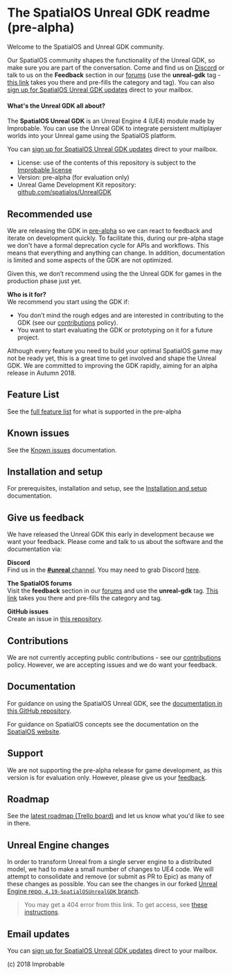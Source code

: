 # The SpatialOS Unreal GDK readme (pre-alpha)

Welcome to the SpatialOS and Unreal GDK community.

Our SpatialOS community shapes the functionality of the Unreal GDK, so make sure you are part of the conversation. Come and find us on [Discord](https://discordapp.com/channels/311273633307951114/339471548647866368) or talk to us on the **Feedback** section in our [forums](https://forums.improbable.io/) (use the **unreal-gdk** tag - [this link](https://forums.improbable.io/new-topic?category=Feedback&tags=unreal-gdk) takes you there and pre-fills the category and tag). You can also [sign up for SpatialOS Unreal GDK updates](http://go.pardot.com/l/169082/2018-06-15/27ld2t) direct to your mailbox.

#### What's the Unreal GDK all about?
The **SpatialOS Unreal GDK** is an Unreal Engine 4 (UE4) module made by Improbable. You can use the Unreal GDK to integrate persistent multiplayer worlds into your Unreal game using the SpatialOS platform.

You can [sign up for SpatialOS Unreal GDK updates](http://go.pardot.com/l/169082/2018-06-15/27ld2t) direct to your mailbox.

* License: use of the contents of this repository is subject to the [Improbable license](LICENSE.md)
* Version: pre-alpha (for evaluation only)
* Unreal Game Development Kit repository: [github.com/spatialos/UnrealGDK](https://github.com/spatialos/UnrealGDK)

## Recommended use
We are releasing the GDK in [pre-alpha](https://docs.improbable.io/reference/13.1/shared/release-policy#maturity-stages) so we can react to feedback and iterate on development quickly. To facilitate this, during our pre-alpha stage we don't have a formal deprecation cycle for APIs and workflows. This means that everything and anything can change. In addition, documentation is limited and some aspects of the GDK are not optimized.

Given this, we don’t recommend using the the Unreal GDK for games in the production phase just yet.

**Who is it for?**<br>
We recommend you start using the GDK if:
* You don’t mind the rough edges and are interested in contributing to the GDK (see our [contributions](.github/CONTRIBUTING.md) policy).
* You want to start evaluating the GDK or prototyping on it for a future project.

Although every feature you need to build your optimal SpatialOS game may not be ready yet, this is a great time to get involved and shape the Unreal GDK. We are committed to improving the GDK rapidly, aiming for an alpha release in Autumn 2018.

## Feature List
  See the [full feature list](docs/features.md) for what is supported in the pre-alpha

## Known issues
 See the [Known issues](docs/known-issues.md) documentation.

## Installation and setup
For prerequisites, installation and setup, see the [Installation and setup](docs/setup-and-installing.md) documentation.

## Give us feedback
We have released the Unreal GDK this early in development because we want your feedback. Please come and talk to us about the software and the documentation via:

**Discord**</br>
Find us in the [**#unreal** channel](https://discordapp.com/channels/311273633307951114/339471548647866368). You may need to grab Discord [here](https://discordapp.com/).

**The SpatialOS forums**</br>
Visit the **feedback** section in our [forums](https://forums.improbable.io/) and use the **unreal-gdk** tag. [This link](https://forums.improbable.io/new-topic?category=Feedback&tags=unreal-gdk) takes you there and pre-fills the category and tag.

**GitHub issues**</br>
Create an issue in [this repository](https://github.com/spatialos/UnrealGDK/issues).

## Contributions
We are not currently accepting public contributions - see our [contributions](.github/CONTRIBUTING.md) policy. However, we are accepting issues and we do want your feedback.

## Documentation
For guidance on using the SpatialOS Unreal GDK, see the [documentation in this GitHub repository](docs/readme.md).

For guidance on SpatialOS concepts see the documentation on the [SpatialOS website](https://docs.improbable.io/reference/13.1/shared/concepts/spatialos). <br/>

## Support
We are not supporting the pre-alpha release for game development, as this version is for evaluation only. However, please give us your [feedback](#give-us-feedback).

## Roadmap

See the [latest roadmap (Trello board)](https://trello.com/b/7wtbtwmL/unreal-gdk-roadmap) and let us know what you'd like to see in there.

## Unreal Engine changes
In order to transform Unreal from a single server engine to a distributed model, we had to make a small number of changes to UE4 code. We will attempt to consolidate and remove (or submit as PR to Epic) as many of these changes as possible. You can see the changes in our forked [Unreal Engine repo, `4.19-SpatialOSUnrealGDK` branch](https://github.com/improbableio/UnrealEngine/tree/4.19-SpatialOSUnrealGDK).
> You may get a 404 error from this link. To get access, see [these instructions](docs/setup-and-installing.md#other). <br/>

## Email updates

You can [sign up for SpatialOS Unreal GDK updates](http://go.pardot.com/l/169082/2018-06-15/27ld2t) direct to your mailbox.

(c) 2018 Improbable
